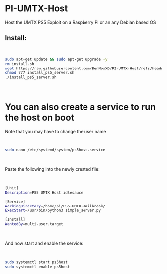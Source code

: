 # PI-UMTX-Host
Host the UMTX PS5 Exploit on a Raspberry Pi or an any Debian based OS

## Install:

<br>

```sh
sudo apt-get update && sudo apt-get upgrade -y
rm install.sh
wget https://raw.githubusercontent.com/BenNoxXD/PI-UMTX-Host/refs/heads/main/install_ps5_server.sh
chmod 777 install_ps5_server.sh
./install_ps5_server.sh
```

<br>


# You can also create a service to run the host on boot

Note that you may have to change the user name

<br>

```sh
sudo nano /etc/systemd/system/ps5host.service
```

<br>

Paste the following into the newly created file: 

<br>

```sh
[Unit]
Description=PS5 UMTX Host idlesauce

[Service]
WorkingDirectory=/home/pi/PS5-UMTX-Jailbreak/
ExecStart=/usr/bin/python3 simple_server.py

[Install]
WantedBy=multi-user.target
```

<br>

And now start and enable the service: 

<br>

```sh
sudo systemctl start ps5host
sudo systemctl enable ps5host
```

<br>